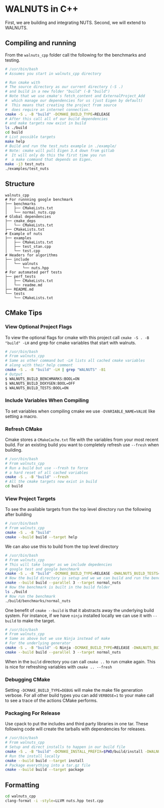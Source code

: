 # WALNUTS in C++

First, we are building and integrating NUTS.  Second, we will extend to WALNUTS.

## Compiling and running

From the `walnuts_cpp` folder call the following for the benchmarks and testing.

```bash
# /usr/bin/bash
# Assumes you start in walnuts_cpp directory

# Run cmake with
# The source directory as our current directory (-S .)
# and build in a new folder "build" (-B "build")
# Note that we use cmake's fetch_content and ExternalProject_Add
#  which manage our dependencies for us (just Eigen by default)
#  This means that creating the project from source
#  does require an internet connection.
cmake -S . -B "build" -DCMAKE_BUILD_TYPE=RELEASE
# After this call all of our build dependencies
# and make targets now exist in build
ls ./build
cd build
# List possible targets
make help
# Build and run the test_nuts example in ./example/
# Note: cmake will pull Eigen 3.4 down from gitlab
#  It will only do this the first time you run
#  a make command that depends on Eigen.
make -j3 test_nuts
./examples/test_nuts
```

## Structure

```
walnuts_cpp
# For runnning google benchmark
├── benchmarks
│   ├── CMakeLists.txt
│   └── normal_nuts.cpp
# Global dependencies
├── cmake_deps
│   └── CMakeLists.txt
├── CMakeLists.txt
# Example of nuts
├── examples
│   ├── CMakeLists.txt
│   ├── test_stan.cpp
│   └── test.cpp
# Headers for algorithms
├── include
│   └── walnuts
│       └── nuts.hpp
# For automated perf tests
├── perf_tests
│   ├── CMakeLists.txt
│   └── readme.md
├── README.md
└── tests
    └── CMakeLists.txt
```

## CMake Tips

### View Optional Project Flags

To view the optional flags for cmake with this project call `cmake -S . -B "build" -LH` and grep for cmake variables that start with walnuts.

```bash
# /usr/bin/bash
# From walnuts_cpp
# Same as other command but -LH lists all cached cmake variables
# along with their help comment
cmake -S . -B "build" -LH | grep "WALNUTS" -B1
# Output
$ WALNUTS_BUILD_BENCHMARKS:BOOL=ON
$ WALNUTS_BUILD_DOXYGEN:BOOL=OFF
$ WALNUTS_BUILD_TESTS:BOOL=ON
```

### Include Variables When Compiling

To set variables when compiling cmake we use `-DVARIABLE_NAME=VALUE` like setting a macro.

### Refresh CMake

Cmake stores a `CMakeCache.txt` file with the variables from your most recent build.
For an existing build you want to completely refresh use `--fresh` when building.

```bash
# /usr/bin/bash
# From walnuts_cpp
# Run a build but use --fresh to force 
# a hard reset of all cached variables
cmake -S . -B "build" --fresh
# All the cmake targets now exist in build
cd build
```

### View Project Targets

To see the available targets from the top level directory run the following after building

```bash
# /usr/bin/bash
# From walnuts_cpp
cmake -S . -B "build"
cmake --build build --target help
```

We can also use this to build from the top level directory

```bash
# /usr/bin/bash
# From walnuts_cpp
# This will take longer as we include depedencies
# google test and google benchmark
cmake -S . -B "build" -DCMAKE_BUILD_TYPE=RELEASE -DWALNUTS_BUILD_TESTS=ON -DWALNUTS_BUILD_BENCHMARKS=ON
# Now the build directory is setup and we we can build and run the benchmarks
cmake --build build --parallel 3 --target normal_nuts
# Now the benchmark is built in the build folder
ls ./build
# Now run the benchmark
./build/benchmarks/normal_nuts
```

One benefit of `cmake --build` is that it abstracts away the underlying build system.
For instance, if we have `ninja` installed locally we can use it with `--build` to make the target.

```bash
# /usr/bin/bash
# From walnuts_cpp
# Same as above but we use Ninja instead of make
# For the underlying generator
cmake -S . -B "build" -G Ninja -DCMAKE_BUILD_TYPE=RELEASE -DWALNUTS_BUILD_TESTS=ON -DWALNUTS_BUILD_BENCHMARKS=ON
cmake --build build --parallel 3 --target normal_nuts
```

When in the `build` directory you can call `cmake ..` to run cmake again.
This is nice for refreshing variables with `cmake .. --fresh`

### Debugging CMake

Setting `-DCMAKE_BUILD_TYPE=DEBUG` will make the make file generation verbose.
For all other build types you can add `VERBOSE=1` to your make call to see a trace of the actions CMake performs.

### Packaging For Release

Use cpack to put the includes and third party libraries in one tar. These following code will create the tarballs with dependencies for releases.

```bash
# /usr/bin/bash
# From walnuts_cpp
# Setup and direct installs to happen in our build file
cmake -S . -B "build" -DCMAKE_INSTALL_PREFIX=$PWD/build/install -DWALNUTS_BUILD_TARBALL=ON
# Run the install locally
cmake --build build --target install
# Package everything into a tar.gz file
cmake --build build --target package
```

## Formatting

```bash
cd walnuts_cpp
clang-format -i -style=LLVM nuts.hpp test.cpp
```

